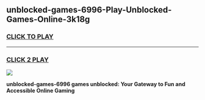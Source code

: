 
## unblocked-games-6996-Play-Unblocked-Games-Online-3k18g
<h3>
<a href="https://premium76.site?title=unblocked-games-6996&ref=25A">CLICK TO PLAY</a></h3>
<hr>

<h3>
<a href="https://premium76.site?title=unblocked-games-6996&ref=25A">CLICK 2 PLAY</a>
  
</h3>

<a href="https://premium76.site?title=unblocked-games-6996&ref=25A"><img src="https://clearcache.store/games.png"></a>


**unblocked-games-6996 games unblocked: Your Gateway to Fun and Accessible Online Gaming**

